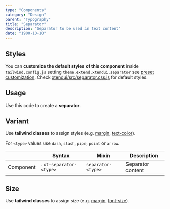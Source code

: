 ```yaml
---
type: "Components"
category: "Design"
parent: "Typography"
title: "Separator"
description: "Separator to be used in text content"
date: "1900-10-10"
---
```


## Styles

You can **customize the default styles of this component** inside `tailwind.config.js` setting `theme.extend.xtendui.separator` see [preset customization](/components/preset#customization). Check [xtendui/src/separator.css.js](https://github.com/xtendui/xtendui/blob/beta/src/separator.css.js) for default styles.

## Usage

Use this code to create a **separator**.

<demo>
  <demoinline src="demos/components/typography/separator">
  </demoinline>
</demo>

## Variant

Use **tailwind classes** to assign styles (e.g. [margin](https://tailwindcss.com/docs/margin), [text-color](https://tailwindcss.com/docs/text-color)).

For `<type>` values use `dash`, `slash`, `pipe`, `point` or `arrow`.

<div class="xt-overflow-sub overflow-y-hidden overflow-x-scroll my-5 xt-my-auto w-full">

|                      | Syntax                          | Mixin            | Description                   |
| ----------------------- | ----------------------------------------- | -----------------------------| ----------------------------- |
| Component                  | `.xt-separator-<type>`                     | `separator-<type>`                | Separator content            |

</div>

<demo>
  <demoinline src="demos/components/typography/separator-variant">
  </demoinline>
</demo>

## Size

Use **tailwind classes** to assign size (e.g. [margin](https://tailwindcss.com/docs/margin), [font-size](https://tailwindcss.com/docs/font-size)).

<demo>
  <demoinline src="demos/components/typography/separator-size">
  </demoinline>
</demo>
